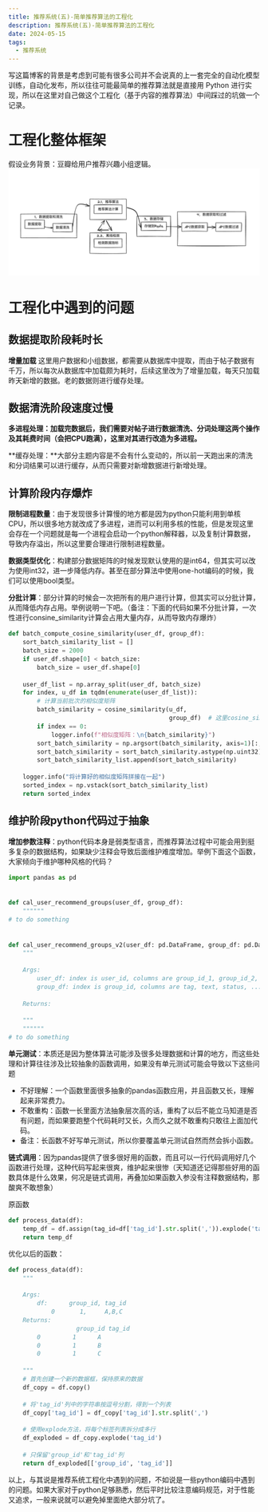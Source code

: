 ```yaml
---
title: 推荐系统(五)-简单推荐算法的工程化
description: 推荐系统(五)-简单推荐算法的工程化
date: 2024-05-15
tags:
  - 推荐系统
---
```



写这篇博客的背景是考虑到可能有很多公司并不会说真的上一套完全的自动化模型训练，自动化发布，所以往往可能最简单的推荐算法就是直接用 Python 进行实现，所以在这里对自己做这个工程化（基于内容的推荐算法）中间踩过的坑做一个记录。

# 工程化整体框架
假设业务背景：豆瓣给用户推荐兴趣小组逻辑。
![image.png](../images/推荐系统/推荐系统5-1.png)

# 工程化中遇到的问题
## 数据提取阶段耗时长
**增量加载**
这里用户数据和小组数据，都需要从数据库中提取，而由于帖子数据有千万，所以每次从数据库中加载颇为耗时，后续这里改为了增量加载，每天只加载昨天新增的数据。老的数据则进行缓存处理。
## 数据清洗阶段速度过慢
**多进程处理：**加载完数据后，我们需要对帖子进行数据清洗、分词处理这两个操作及其耗费时间（会把CPU跑满），这里对其进行改造为多进程**。**

**缓存处理：**大部分主题内容是不会有什么变动的，所以前一天跑出来的清洗和分词结果可以进行缓存，从而只需要对新增数据进行新增处理。
## 计算阶段内存爆炸
**限制进程数量**：由于发现很多计算慢的地方都是因为python只能利用到单核CPU，所以很多地方就改成了多进程，进而可以利用多核的性能，但是发现这里会存在一个问题就是每一个进程会启动一个python解释器，以及复制计算数据，导致内存溢出，所以这里要合理进行限制进程数量。

**数据类型优化**：构建部分数据矩阵的时候发现默认使用的是int64，但其实可以改为使用int32，进一步降低内存。甚至在部分算法中使用one-hot编码的时候，我们可以使用bool类型。

**分批计算**：部分计算的时候会一次把所有的用户进行计算，但其实可以分批计算，从而降低内存占用。举例说明一下吧。（备注：下面的代码如果不分批计算，一次性进行consine_similarity计算会占用大量内存，从而导致内存爆炸）
```python
def batch_compute_cosine_similarity(user_df, group_df):
    sort_batch_similarity_list = []
    batch_size = 2000
    if user_df.shape[0] < batch_size:
        batch_size = user_df.shape[0]

    user_df_list = np.array_split(user_df, batch_size)
    for index, u_df in tqdm(enumerate(user_df_list)):
        # 计算当前批次的相似度矩阵
        batch_similarity = cosine_similarity(u_df,
                                             group_df)  # 这里cosine_similarity可以输入CSR矩阵直接计算，后期迭代优化可以考虑使用CSR矩阵是否能节省内存
        if index == 0:
            logger.info(f"相似度矩阵：\n{batch_similarity}")
        sort_batch_similarity = np.argsort(batch_similarity, axis=1)[:, ::-1][:, :300]
        sort_batch_similarity = sort_batch_similarity.astype(np.uint32)
        sort_batch_similarity_list.append(sort_batch_similarity)

    logger.info("将计算好的相似度矩阵拼接在一起")
    sorted_index = np.vstack(sort_batch_similarity_list)
    return sorted_index
```
## 维护阶段python代码过于抽象
**增加参数注释**：python代码本身是弱类型语言，而推荐算法过程中可能会用到挺多复杂的数据结构，如果缺少注释会导致后面维护难度增加。举例下面这个函数，大家倾向于维护哪种风格的代码？
```python
import pandas as pd


def cal_user_recommend_groups(user_df, group_df):
    """"""
# to do something


def cal_user_recommend_groups_v2(user_df: pd.DataFrame, group_df: pd.DataFrame):
    """

    Args:
        user_df: index is user_id, columns are group_id_1, group_id_2, ...
        group_df: index is group_id, columns are tag, text, status, ...

    Returns:

    """
    """"""
# to do something

```

**单元测试**：本质还是因为整体算法可能涉及很多处理数据和计算的地方，而这些处理和计算往往涉及比较抽象的函数调用，如果没有单元测试可能会导致以下这些问题

- 不好理解：一个函数里面很多抽象的pandas函数应用，并且函数又长，理解起来非常费力。
- 不敢重构：函数一长里面方法抽象层次高的话，重构了以后不能立马知道是否有问题，而如果要跑整个代码耗时又长，久而久之就不敢重构只敢往上面加代码。
- 备注：长函数不好写单元测试，所以你要覆盖单元测试自然而然会拆小函数。

**链式调用**：因为pandas提供了很多很好用的函数，而且可以一行代码调用好几个函数进行处理，这种代码写起来很爽，维护起来很惨（天知道还记得那些好用的函数具体是什么效果，何况是链式调用，再叠加如果函数入参没有注释数据结构，那酸爽不敢想象）

原函数
```python
def process_data(df):
    temp_df = df.assign(tag_id=df['tag_id'].str.split(',')).explode('tag_id')[['group_id', 'tag_id']]
    return temp_df
```

优化以后的函数：
```python
def process_data(df):
    """

    Args:
        df:      group_id, tag_id
            0       1,     A,B,C
    Returns:
                   group_id tag_id
        0         1      A
        0         1      B
        0         1      C

    """
    # 首先创建一个新的数据框，保持原来的数据
    df_copy = df.copy()

    # 将'tag_id'列中的字符串按逗号分割，得到一个列表
    df_copy['tag_id'] = df_copy['tag_id'].str.split(',')

    # 使用explode方法，将每个标签列表拆分成多行
    df_exploded = df_copy.explode('tag_id')

    # 只保留'group_id'和'tag_id'列
    return df_exploded[['group_id', 'tag_id']]
```


以上，与其说是推荐系统工程化中遇到的问题，不如说是一些python编码中遇到的问题。如果大家对于python足够熟悉，然后平时比较注意编码规范，对于性能又追求，一般来说就可以避免掉里面绝大部分坑了。
